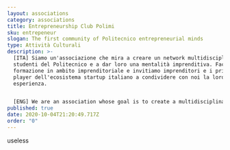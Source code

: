```yaml
---
layout: associations
category: associations
title: Entrepreneurship Club Polimi
sku: entrepeneur
slogan: The first community of Politecnico entrepreneurial minds
type: Attività Culturali
description: >-
  [ITA] Siamo un'associazione che mira a creare un network multidisciplinare tra
  studenti del Politecnico e a dar loro una mentalità imprenditiva. Facciamo
  formazione in ambito imprenditoriale e invitiamo imprenditori e i principali
  player dell'ecosistema startup italiano a condividere con noi la loro
  esperienza. 


  [ENG] We are an association whose goal is to create a multidisciplinary network among Politecnico students and to give the an entrepreneurial mindset. We teach entrepreneurial topics and we invite entrepreneurs and the main player of the Italian startup ecosystem to share with us their experience.
published: true
date: 2020-10-04T21:20:49.717Z
order: "0"
---
```

useless